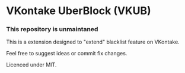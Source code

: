 # VKontake UberBlock (VKUB)

### This repository is unmaintaned

This is a extension designed to "extend" blacklist feature on VKontake.

Feel free to suggest ideas or commit fix changes.

Licenced under MIT.
